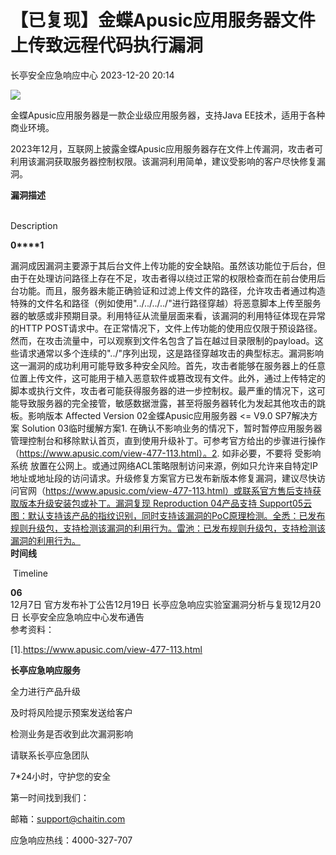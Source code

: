 #  【已复现】金蝶Apusic应用服务器文件上传致远程代码执行漏洞   
 长亭安全应急响应中心   2023-12-20 20:14  
  
![](https://mmbiz.qpic.cn/sz_mmbiz_png/FOh11C4BDicQu14BJfCt1WuQVictGhef2owc015YbsxweLQ9NaSZ3Pm7BfZ9kBwv9L0WX8pjGzRrIibT6p81yh3ZA/640?wx_fmt=png&from=appmsg "")  
  
  
金蝶Apusic应用服务器是一款企业级应用服务器，支持Java EE技术，适用于各种商业环境。  
  
  
2023年12月，互联网上披露金蝶Apusic应用服务器存在文件上传漏洞，攻击者可利用该漏洞获取服务器控制权限。该漏洞利用简单，建议受影响的客户尽快修复漏洞。  
  
  
**漏洞描述**  
  
   
Description   
  
  
  
**0****1**  
  
漏洞成因漏洞主要源于其后台文件上传功能的安全缺陷。虽然该功能位于后台，但由于在处理访问路径上存在不足，攻击者得以绕过正常的权限检查而在前台使用后台功能。而且，服务器未能正确验证和过滤上传文件的路径，允许攻击者通过构造特殊的文件名和路径（例如使用"../../../../"进行路径穿越）将恶意脚本上传至服务器的敏感或非预期目录。利用特征从流量层面来看，该漏洞的利用特征体现在异常的HTTP POST请求中。在正常情况下，文件上传功能的使用应仅限于预设路径。然而，在攻击流量中，可以观察到文件名包含了旨在越过目录限制的payload。这些请求通常以多个连续的"../"序列出现，这是路径穿越攻击的典型标志。漏洞影响这一漏洞的成功利用可能导致多种安全风险。首先，攻击者能够在服务器上的任意位置上传文件，这可能用于植入恶意软件或篡改现有文件。此外，通过上传特定的脚本或执行文件，攻击者可能获得服务器的进一步控制权。最严重的情况下，这可能导致服务器的完全接管，敏感数据泄露，甚至将服务器转化为发起其他攻击的跳板。影响版本 Affected Version 02金蝶Apusic应用服务器 <= V9.0 SP7解决方案 Solution 03临时缓解方案1. 在确认不影响业务的情况下，暂时暂停应用服务器管理控制台和移除默认首页，直到使用升级补丁。可参考官方给出的步骤进行操作（https://www.apusic.com/view-477-113.html）。2. 如非必要，不要将 受影响系统 放置在公网上。或通过网络ACL策略限制访问来源，例如只允许来自特定IP地址或地址段的访问请求。升级修复方案官方已发布新版本修复漏洞，建议尽快访问官网（https://www.apusic.com/view-477-113.html）或联系官方售后支持获取版本升级安装包或补丁。漏洞复现 Reproduction 04产品支持 Support05云图：默认支持该产品的指纹识别，同时支持该漏洞的PoC原理检测。全悉：已发布规则升级包，支持检测该漏洞的利用行为。雷池：已发布规则升级包，支持检测该漏洞的利用行为。  
**时间线**  
  
 Timeline   
  
  
  
**06**  
12月7日 官方发布补丁公告12月19日 长亭应急响应实验室漏洞分析与复现12月20日 长亭安全应急响应中心发布通告  
参考资料：  
  
[1].https://www.apusic.com/view-477-113.html  
  
  
**长亭应急响应服务**  
  
  
  
  
全力进行产品升级  
  
及时将风险提示预案发送给客户  
  
检测业务是否收到此次漏洞影响  
  
请联系长亭应急团队  
  
7*24小时，守护您的安全  
  
  
第一时间找到我们：  
  
邮箱：support@chaitin.com  
  
应急响应热线：4000-327-707  
  
